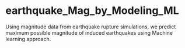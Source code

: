 # earthquake_Mag_by_Modeling_ML
Using magnitude data from earthquake rupture simulations, we predict maximum possible magnitude of induced earthquakes using Machine learning approach.  
